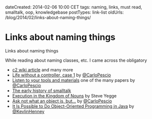 dateCreated: 2014-02-06 10:00 CET
tags: naming, links, must read, smalltalk, oop, knowledgebase
postTypes: link-list
oldUrls: /blog/2014/02/links-about-naming-things/

# Links about naming things

Links about naming things

While reading about naming classes, etc. I came across the obligatory
* [c2 wiki article][10] and many more  
* [Life without a controller, case 1][11] by [@CarloPescio]  
* [Listen to your tools and materials][12] one of the many papers by [@CarloPescio]  
* [The early history of smalltalk][13]  
* [Execution in the Kingdom of Nouns][14] by Steve Yegge    
* [Ask not what an object is, but...][15] by [@CarloPescio]  
* [It Is Possible to Do Object-Oriented Programming in Java][16] by [@KevlinHenney]  

[10]: http://c2.com/cgi/wiki?DontNameClassesObjectManagerHandlerOrData
[11]: http://www.carlopescio.com/2012/03/life-without-controller-case-1.html
[@CarloPescio]: https://twitter.com/CarloPescio
[12]: http://www.eptacom.net/pubblicazioni/pub_eng/ListenToYourToolsAndMaterials.pdf
[13]: http://stephane.ducasse.free.fr/FreeBooks/SmalltalkHistoryHOPL.pdf
[14]: http://steve-yegge.blogspot.de/2006/03/execution-in-kingdom-of-nouns.html
[15]: http://www.carlopescio.com/2012/12/ask-not-what-object-is-but.html
[16]: http://www.infoq.com/presentations/It-Is-Possible-to-Do-OOP-in-Java
[@KevlinHenney]: https://twitter.com/KevlinHenney
